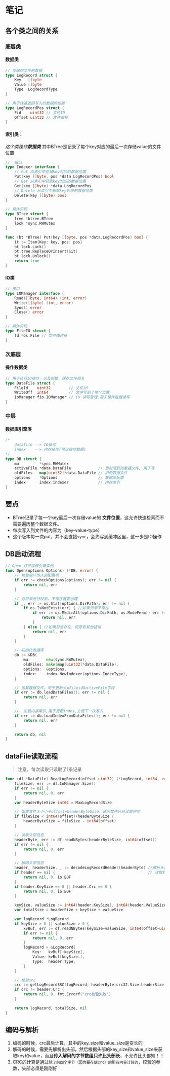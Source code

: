 # 笔记



## 各个类之间的关系

### 底层类


#### 数据类
```go
// 存储到文件的数据
type LogRecord struct {
	Key   []byte
	Value []byte
	Type  LogRecordType
}

// 用于快速返回写入的数据的位置
type LogRecordPos struct {
	Fid    uint32 // 文件ID
	Offset uint32 // 文件偏移
}
```

#### 索引类：
_这个类操作_**_数据类_**
其中BTree是记录了每个key对应的最后一次存储value的文件位置

```go
//	接口
type Indexer interface {
    // Put 向索引中存储key对应的数据位置
    Put(key []byte, pos *data.LogRecordPos) bool
    // Get 从索引中获取key对应的数据位置
    Get(key []byte) *data.LogRecordPos
    // Delete 从索引中删除key对应的数据位置
    Delete(key []byte) bool
}

// 具体实现
type BTree struct {
	tree *btree.BTree
	lock *sync.RWMutex
}

func (bt *BTree) Put(key []byte, pos *data.LogRecordPos) bool {
	it := Item{Key: key, pos: pos}
	bt.lock.Lock()
	bt.tree.ReplaceOrInsert(&it)
	bt.lock.Unlock()
	return true
}
```


#### IO类
```go
// 接口
type IOManager interface {
	Read([]byte, int64) (int, error)
	Write([]byte) (int, error)
	Sync() error
	Close() error
}

// 具体实现
type FileIO struct {
	fd *os.File // 文件描述符
}
```



### 次底层

#### 操作数据类
```go
// 用于执行IO操作，以及创建，保存文件相关
type DataFile struct {
	FileId    uint32        // 文件id
	WriteOff  int64         // 文件写到了哪个位置
	IoManager fio.IOManager // io 读写管理,用于操作数据读写
}
```


### 中层
#### 数据库引擎类
```go
/*
    datafile --> IO操作
    index    --> 内存操作(可以操作数据)
*/
type DB struct {
	mu         *sync.RWMutex
	activeFile *data.DataFile            // 当前活跃的数据文件, 用于写
	oldFiles   map[uint32]*data.DataFile // 旧的数据文件
	options    *Options                  // 数据库配置
	index      index.Indexer             // 内存索引
}
```







## 要点



- BTree记录了每一个key最后一次存储value的 **文件位置**，这允许快速检索而不需要遍历整个数据文件。
- 每次写入到文件的内容为（key-value-type）
- 这个版本每一次put，并不会直接`sync`，会先写到缓冲区里，这一步是IO操作





## DB启动流程

```go
// Open 打开存储引擎实例
func Open(options Options) (*DB, error) {
	// 校验用户传入的配置项
	if err := checkOptions(options); err != nil {
		return nil, err
	}

	// 对目录进行校验，不存在就要创建
	if _, err := os.Stat(options.DirPath); err != nil {
		if os.IsNotExist(err) { //如果目录不存在
			if err := os.MkdirAll(options.DirPath, os.ModePerm); err != nil {
				return nil, err
			}
		} else { //如果目录存在，但是有其他错误
			return nil, err
		}
	}

	// 初始化数据库
	db := &DB{
		mu:       new(sync.RWMutex),
		oldFiles: make(map[uint32]*data.DataFile),
		options:  &options,
		index:    index.NewIndexer(options.IndexType),
	}

	// 加载数据文件，用于更新oldFiles和activeFile字段
	if err := db.loadDataFiles(); err != nil {
		return nil, err
	}

	//	加载内存索引,用于更新index,方便下一次写入
	if err := db.loadIndexFromDataFiles(); err != nil {
		return nil, err
	}

	return db, nil
}
```





## dataFile读取流程

> 注意，每次读取只读取了1条记录

```go
func (df *DataFile) ReadLogRecord(offset uint32) (*LogRecord, int64, error) {
	fileSize, err := df.IoManager.Size()
	if err != nil {
		return nil, 0, err
	}
	var headerByteSize int64 = MaxLogRecordSize

	// 如果文件大小小于offset+headerByteSize，说明文件已经读取完毕
	if fileSize < int64(offset)+headerByteSize {
		headerByteSize = fileSize - int64(offset)
	}

	// 读取头部信息
	headerByte, err := df.readNBytes(headerByteSize, int64(offset))
	if err != nil {
		return nil, 0, err
	}

	// 解码头部信息
	header, headerSize, _ := decodeLogRecordHeader(headerByte) //解析头部，获取头部信息和头部大小
	if header == nil {                                         // 读取到文件末尾
		return nil, 0, io.EOF
	}
	if header.KeySize == 0 || header.Crc == 0 {
		return nil, 0, io.EOF
	}

	keySize, valueSize := int64(header.KeySize), int64(header.ValueSize) // 获取key和value的大小
	var totalSize = headerSize + keySize + valueSize                     // 计算总大小

	var logRecord *LogRecord
	if keySize > 0 || valueSize > 0 {
		kvBuf, err := df.readNBytes(keySize+valueSize, int64(offset+uint32(headerSize)))
		if err != nil {
			return nil, 0, err
		}
		logRecord = &LogRecord{
			Key:   kvBuf[:keySize],
			Value: kvBuf[keySize:],
			Type:  header.Type,
		}
	}

	// 校验crc
	crc := getLogRecordSRC(logRecord, headerByte[crc32.Size:headerSize])
	if crc != header.Crc {
		return nil, 0, fmt.Errorf("crc校验失败")
	}

	return logRecord, totalSize, nil
}
```





## 编码与解析

1. 编码的时候，crc最后计算，其中的key_size和value_size是变长的
2. 解码的时候，需要先解析出头部，然后根据头部的key_size和value_size来获取key和value，而且**传入解码的字节数组只许比头部长**，不允许比头部短！！
3. CRC的计算是通过`除了前四个字节（因为要存放crc）的所有内容计算的`，校验的参数，头部必须是刚刚好